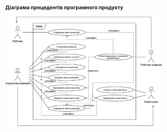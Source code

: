 ### Діаграма прецедентів програмного продукту
![](https://github.com/oleksandrblazhko/ai204-ozarchuk/blob/ai204-ozarchuk_with_laboratory_work_2/1-SoftwareRequirements/1.3-SoftwareUserRequirements/1.3.3-UseCaseDiagram/UseCaseDiagram.jpg)
